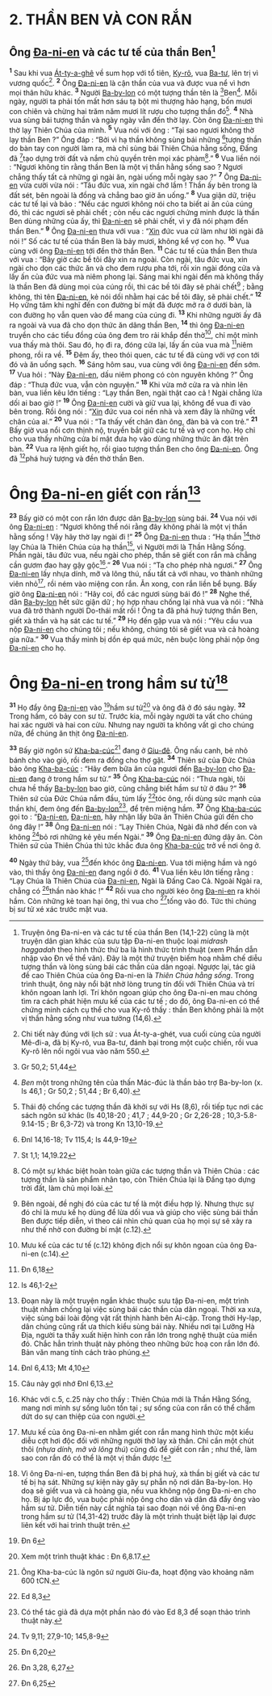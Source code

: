 # 2. THẦN BEN VÀ CON RẮN

## Ông [Đa-ni-en]() và các tư tế của thần Ben[^1-d48d71ad-dbaf-49e9-bbb2-651142940701]
<sup><b>1</b></sup> Sau khi vua [Át-ty-a-ghê]() về sum họp với tổ tiên, [Ky-rô](), vua [Ba-tư](), lên trị vì vương quốc[^2-d48d71ad-dbaf-49e9-bbb2-651142940701]. <sup><b>2</b></sup> Ông [Đa-ni-en]() là cận thần của vua và được vua nể vì hơn mọi thân hữu khác. <sup><b>3</b></sup> Người [Ba-by-lon]() có một tượng thần tên là [^1@-d48d71ad-dbaf-49e9-bbb2-651142940701]Ben[^3-d48d71ad-dbaf-49e9-bbb2-651142940701]. Mỗi ngày, người ta phải tốn mất hơn sáu tạ bột mì thượng hảo hạng, bốn mươi con chiên và chừng hai trăm năm mươi lít rượu cho tượng thần đó[^4-d48d71ad-dbaf-49e9-bbb2-651142940701]. <sup><b>4</b></sup> Nhà vua sùng bái tượng thần và ngày ngày vẫn đến thờ lạy. Còn ông [Đa-ni-en]() thì thờ lạy Thiên Chúa của mình. <sup><b>5</b></sup> Vua nói với ông : “Tại sao ngươi không thờ lạy thần Ben ?” Ông đáp : “Bởi vì hạ thần không sùng bái những [^2@-d48d71ad-dbaf-49e9-bbb2-651142940701]tượng thần do bàn tay con người làm ra, mà chỉ sùng bái Thiên Chúa hằng sống, Đấng đã [^3@-d48d71ad-dbaf-49e9-bbb2-651142940701]tạo dựng trời đất và nắm chủ quyền trên mọi xác phàm[^5-d48d71ad-dbaf-49e9-bbb2-651142940701].” <sup><b>6</b></sup> Vua liền nói : “Ngươi không tin rằng thần Ben là một vị thần hằng sống sao ? Ngươi chẳng thấy tất cả những gì ngài ăn, ngài uống mỗi ngày sao ?” <sup><b>7</b></sup> Ông [Đa-ni-en]() vừa cười vừa nói : “Tâu đức vua, xin ngài chớ lầm ! Thần ấy bên trong là đất sét, bên ngoài là đồng và chẳng bao giờ ăn uống.” <sup><b>8</b></sup> Vua giận dữ, triệu các tư tế lại và bảo : “Nếu các ngươi không nói cho ta biết ai ăn của cúng đó, thì các ngươi sẽ phải chết ; còn nếu các ngươi chứng minh được là thần Ben dùng những của ấy, thì [Đa-ni-en]() sẽ phải chết, vì y đã nói phạm đến thần Ben.” <sup><b>9</b></sup> Ông [Đa-ni-en]() thưa với vua : “[Xin]() đức vua cứ làm như lời ngài đã nói !” Số các tư tế của thần Ben là bảy mươi, không kể vợ con họ. <sup><b>10</b></sup> Vua cùng với ông [Đa-ni-en]() tới đền thờ thần Ben. <sup><b>11</b></sup> Các tư tế của thần Ben thưa với vua : “Bây giờ các bề tôi đây xin ra ngoài. Còn ngài, tâu đức vua, xin ngài cho dọn các thức ăn và cho đem rượu pha tới, rồi xin ngài đóng cửa và lấy ấn của đức vua mà niêm phong lại. Sáng mai khi ngài đến mà không thấy là thần Ben đã dùng mọi của cúng rồi, thì các bề tôi đây sẽ phải chết[^6-d48d71ad-dbaf-49e9-bbb2-651142940701] ; bằng không, thì tên [Đa-ni-en](), kẻ nói dối nhằm hại các bề tôi đây, sẽ phải chết.” <sup><b>12</b></sup> Họ vững tâm khi nghĩ đến con đường bí mật đã được mở ra ở dưới bàn, là con đường họ vẫn quen vào để mang của cúng đi. <sup><b>13</b></sup> Khi những người ấy đã ra ngoài và vua đã cho dọn thức ăn dâng thần Ben, <sup><b>14</b></sup> thì ông [Đa-ni-en]() truyền cho các tiểu đồng của ông đem tro rải khắp đền thờ[^7-d48d71ad-dbaf-49e9-bbb2-651142940701], chỉ một mình vua thấy mà thôi. Sau đó, họ đi ra, đóng cửa lại, lấy ấn của vua mà [^4@-d48d71ad-dbaf-49e9-bbb2-651142940701]niêm phong, rồi ra về. <sup><b>15</b></sup> Đêm ấy, theo thói quen, các tư tế đã cùng với vợ con tới đó và ăn uống sạch. <sup><b>16</b></sup> Sáng hôm sau, vua cùng với ông [Đa-ni-en]() đến sớm. <sup><b>17</b></sup> Vua hỏi : “Này [Đa-ni-en](), dấu niêm phong có còn nguyên không ?” Ông đáp : “Thưa đức vua, vẫn còn nguyên.” <sup><b>18</b></sup> Khi vừa mở cửa ra và nhìn lên bàn, vua liền kêu lớn tiếng : “Lạy thần Ben, ngài thật cao cả ! Ngài chẳng lừa dối ai bao giờ !” <sup><b>19</b></sup> Ông [Đa-ni-en]() cười và giữ vua lại, không để vua đi vào bên trong. Rồi ông nói : “[Xin]() đức vua coi nền nhà và xem đây là những vết chân của ai.” <sup><b>20</b></sup> Vua nói : “Ta thấy vết chân đàn ông, đàn bà và con trẻ.” <sup><b>21</b></sup> Bấy giờ vua nổi cơn thịnh nộ, truyền bắt giữ các tư tế và vợ con họ. Họ chỉ cho vua thấy những cửa bí mật đưa họ vào dùng những thức ăn đặt trên bàn. <sup><b>22</b></sup> Vua ra lệnh giết họ, rồi giao tượng thần Ben cho ông [Đa-ni-en](). Ông đã [^5@-d48d71ad-dbaf-49e9-bbb2-651142940701]phá huỷ tượng và đền thờ thần Ben.


# Ông [Đa-ni-en]() giết con rắn[^8-d48d71ad-dbaf-49e9-bbb2-651142940701]
<sup><b>23</b></sup> Bấy giờ có một con rắn lớn được dân [Ba-by-lon]() sùng bái. <sup><b>24</b></sup> Vua nói với ông [Đa-ni-en]() : “Ngươi không thể nói rằng đây không phải là một vị thần hằng sống ! Vậy hãy thờ lạy ngài đi !” <sup><b>25</b></sup> Ông [Đa-ni-en]() thưa : “Hạ thần [^6@-d48d71ad-dbaf-49e9-bbb2-651142940701]thờ lạy Chúa là Thiên Chúa của hạ thần[^9-d48d71ad-dbaf-49e9-bbb2-651142940701], vì Người mới là Thần Hằng Sống. Phần ngài, tâu đức vua, nếu ngài cho phép, thần sẽ giết con rắn mà chẳng cần gươm đao hay gậy gộc[^10-d48d71ad-dbaf-49e9-bbb2-651142940701].” <sup><b>26</b></sup> Vua nói : “Ta cho phép nhà ngươi.” <sup><b>27</b></sup> Ông [Đa-ni-en]() lấy nhựa dính, mỡ và lông thú, nấu tất cả với nhau, vo thành những viên nhỏ[^11-d48d71ad-dbaf-49e9-bbb2-651142940701], rồi ném vào miệng con rắn. Ăn xong, con rắn liền bể bụng. Bấy giờ ông [Đa-ni-en]() nói : “Hãy coi, đồ các ngươi sùng bái đó !” <sup><b>28</b></sup> Nghe thế, dân [Ba-by-lon]() hết sức giận dữ ; họ hợp nhau chống lại nhà vua và nói : “Nhà vua đã trở thành người Do-thái mất rồi ! Ông ta đã phá huỷ tượng thần Ben, giết xà thần và hạ sát các tư tế.” <sup><b>29</b></sup> Họ đến gặp vua và nói : “Yêu cầu vua nộp [Đa-ni-en]() cho chúng tôi ; nếu không, chúng tôi sẽ giết vua và cả hoàng gia nữa.” <sup><b>30</b></sup> Vua thấy mình bị dồn ép quá mức, nên buộc lòng phải nộp ông [Đa-ni-en]() cho họ.


# Ông [Đa-ni-en]() trong hầm sư tử[^12-d48d71ad-dbaf-49e9-bbb2-651142940701]
<sup><b>31</b></sup> Họ đẩy ông [Đa-ni-en]() vào [^7@-d48d71ad-dbaf-49e9-bbb2-651142940701]hầm sư tử[^13-d48d71ad-dbaf-49e9-bbb2-651142940701] và ông đã ở đó sáu ngày. <sup><b>32</b></sup> Trong hầm, có bảy con sư tử. Trước kia, mỗi ngày người ta vất cho chúng hai xác người và hai con cừu. Nhưng nay người ta không vất gì cho chúng nữa, để chúng ăn thịt ông [Đa-ni-en]().

<sup><b>33</b></sup> Bấy giờ ngôn sứ [Kha-ba-cúc]()[^14-d48d71ad-dbaf-49e9-bbb2-651142940701] đang ở [Giu-đê](). Ông nấu canh, bẻ nhỏ bánh cho vào giỏ, rồi đem ra đồng cho thợ gặt. <sup><b>34</b></sup> Thiên sứ của Đức Chúa bảo ông [Kha-ba-cúc]() : “Hãy đem bữa ăn của ngươi đến [Ba-by-lon]() cho [Đa-ni-en]() đang ở trong hầm sư tử.” <sup><b>35</b></sup> Ông [Kha-ba-cúc]() nói : “Thưa ngài, tôi chưa hề thấy [Ba-by-lon]() bao giờ, cũng chẳng biết hầm sư tử ở đâu ?” <sup><b>36</b></sup> Thiên sứ của Đức Chúa nắm đầu, túm lấy [^8@-d48d71ad-dbaf-49e9-bbb2-651142940701]tóc ông, rồi dùng sức mạnh của thần khí, đem ông đến [Ba-by-lon]()[^15-d48d71ad-dbaf-49e9-bbb2-651142940701], để trên miệng hầm. <sup><b>37</b></sup> Ông [Kha-ba-cúc]() gọi to : “[Đa-ni-en](), [Đa-ni-en](), hãy nhận lấy bữa ăn Thiên Chúa gửi đến cho ông đây !” <sup><b>38</b></sup> Ông [Đa-ni-en]() nói : “Lạy Thiên Chúa, Ngài đã nhớ đến con và không [^9@-d48d71ad-dbaf-49e9-bbb2-651142940701]bỏ rơi những kẻ yêu mến Ngài.” <sup><b>39</b></sup> Ông [Đa-ni-en]() đứng dậy ăn. Còn Thiên sứ của Thiên Chúa thì tức khắc đưa ông [Kha-ba-cúc]() trở về nơi ông ở.

<sup><b>40</b></sup> Ngày thứ bảy, vua [^10@-d48d71ad-dbaf-49e9-bbb2-651142940701]đến khóc ông [Đa-ni-en](). Vua tới miệng hầm và ngó vào, thì thấy ông [Đa-ni-en]() đang ngồi ở đó. <sup><b>41</b></sup> Vua liền kêu lớn tiếng rằng : “Lạy Chúa là Thiên Chúa của [Đa-ni-en](), Ngài là Đấng Cao Cả. Ngoài Ngài ra, chẳng có [^11@-d48d71ad-dbaf-49e9-bbb2-651142940701]thần nào khác !” <sup><b>42</b></sup> Rồi vua cho người kéo ông [Đa-ni-en]() ra khỏi hầm. Còn những kẻ toan hại ông, thì vua cho [^12@-d48d71ad-dbaf-49e9-bbb2-651142940701]tống vào đó. Tức thì chúng bị sư tử xé xác trước mặt vua.

[^1-d48d71ad-dbaf-49e9-bbb2-651142940701]: Truyện ông Đa-ni-en và các tư tế của thần Ben (14,1-22) cũng là một truyện dân gian khác của sưu tập Đa-ni-en thuộc loại *midrash haggadah* theo hình thức thứ ba là hình thức trình thuật (xem Phần dẫn nhập vào Đn về thể văn). Đây là một thứ truyện biếm hoạ nhằm chế diễu tượng thần và lòng sùng bái các thần của dân ngoại. Ngược lại, tác giả đề cao Thiên Chúa của ông Đa-ni-en là *Thiên Chúa hằng sống*. Trong trình thuật, ông này nổi bật nhờ lòng trung tín đối với Thiên Chúa và trí khôn ngoan lanh lợi. Trí khôn ngoan giúp cho ông Đa-ni-en mau chóng tìm ra cách phát hiện mưu kế của các tư tế ; do đó, ông Đa-ni-en có thể chứng minh cách cụ thể cho vua Ky-rô thấy : thần Ben không phải là một vị thần hằng sống như vua tưởng (14,6).
[^2-d48d71ad-dbaf-49e9-bbb2-651142940701]: Chi tiết này đúng với lịch sử : vua Át-ty-a-ghét, vua cuối cùng của người Mê-đi-a, đã bị Ky-rô, vua Ba-tư, đánh bại trong một cuộc chiến, rồi vua Ky-rô lên nối ngôi vua vào năm 550.
[^3-d48d71ad-dbaf-49e9-bbb2-651142940701]: *Ben* một trong những tên của thấn Mác-đúc là thần bảo trợ Ba-by-lon (x. Is 46,1 ; Gr 50,2 ; 51,44 ; Br 6,40).
[^4-d48d71ad-dbaf-49e9-bbb2-651142940701]: Thái độ chống các tượng thần đã khởi sự với Hs (8,6), rồi tiếp tục nơi các sách ngôn sứ khác (Is 40,18-20 ; 41,7 ; 44,9-20 ; Gr 2,26-28 ; 10,3-5.8-9.14-15 ; Br 6,3-72) và trong Kn 13,10-19.
[^5-d48d71ad-dbaf-49e9-bbb2-651142940701]: Có một sự khác biệt hoàn toàn giữa các tượng thần và Thiên Chúa : các tượng thần là sản phẩm nhân tạo, còn Thiên Chúa lại là Đấng tạo dựng trời đất, làm chủ mọi loài.
[^6-d48d71ad-dbaf-49e9-bbb2-651142940701]: Bên ngoài, đề nghị đó của các tư tế là một điều hợp lý. Nhưng thực sự đó chỉ là mưu kế họ dùng để lừa dối vua và giúp cho việc sùng bái thần Ben được tiếp diễn, vì theo cái nhìn chủ quan của họ mọi sự sẽ xảy ra như thế nhờ con đường bí mật (c.12).
[^7-d48d71ad-dbaf-49e9-bbb2-651142940701]: Mưu kế của các tư tế (c.12) không địch nổi sự khôn ngoan của ông Đa-ni-en (c.14).
[^8-d48d71ad-dbaf-49e9-bbb2-651142940701]: Đoạn này là một truyện ngắn khác thuộc sưu tập Đa-ni-en, một trình thuật nhằm chống lại việc sùng bái các thần của dân ngoại. Thời xa xưa, việc sùng bái loài động vật rất thịnh hành bên Ai-cập. Trong thời Hy-lạp, dân chúng cũng rất ưa thích kiểu sùng bái này. Nhiều nơi tại Lưỡng Hà Địa, người ta thấy xuất hiện hình con rắn lớn trong nghệ thuật của miền đó. Chắc hẳn trình thuật này phỏng theo những bức hoạ con rắn lớn đó. Bản văn mang tính cách trào phúng.
[^9-d48d71ad-dbaf-49e9-bbb2-651142940701]: Câu này gợi nhớ Đnl 6,13.
[^10-d48d71ad-dbaf-49e9-bbb2-651142940701]: Khác với c.5, c.25 này cho thấy : Thiên Chúa mới là Thần Hằng Sống, mang nơi mình sự sống luôn tồn tại ; sự sống của con rắn có thể chấm dứt do sự can thiệp của con người.
[^11-d48d71ad-dbaf-49e9-bbb2-651142940701]: Mưu kế của ông Đa-ni-en nhằm giết con rắn mang hình thức một kiểu diễu cợt hơi độc đối với những người thờ lạy xà thần. Chỉ cần một chút thôi (*nhựa dính, mỡ và lông thú*) cũng đủ để giết con rắn ; như thế, làm sao con rắn đó có thể là một vị thần được !
[^12-d48d71ad-dbaf-49e9-bbb2-651142940701]: Vì ông Đa-ni-en, tượng thần Ben đã bị phá huỷ, xà thần bị giết và các tư tế bị hạ sát. Những sự kiện này gây sự phẫn nộ nơi dân Ba-by-lon. Họ doạ sẽ giết vua và cả hoàng gia, nếu vua không nộp ông Đa-ni-en cho họ. Bị áp lực đó, vua buộc phải nộp ông cho dân và dân đã đẩy ông vào hầm sư tử. Diễn tiến này cắt nghĩa tại sao đoạn nói về ông Đa-ni-en trong hầm sư tử (14,31-42) trước đây là một trình thuật biệt lập lại được liên kết với hai trình thuật trên.
[^13-d48d71ad-dbaf-49e9-bbb2-651142940701]: Xem một trình thuật khác : Đn 6,8.17.
[^14-d48d71ad-dbaf-49e9-bbb2-651142940701]: Ông Kha-ba-cúc là ngôn sứ người Giu-đa, hoạt động vào khoảng năm 600 tCN.
[^15-d48d71ad-dbaf-49e9-bbb2-651142940701]: Có thể tác giả đã dựa một phần nào đó vào Ed 8,3 để soạn thảo trình thuật này.
[^1@-d48d71ad-dbaf-49e9-bbb2-651142940701]: Gr 50,2; 51,44
[^2@-d48d71ad-dbaf-49e9-bbb2-651142940701]: Đnl 14,16-18; Tv 115,4; Is 44,9-19
[^3@-d48d71ad-dbaf-49e9-bbb2-651142940701]: St 1,1; 14,19.22
[^4@-d48d71ad-dbaf-49e9-bbb2-651142940701]: Đn 6,18
[^5@-d48d71ad-dbaf-49e9-bbb2-651142940701]: Is 46,1-2
[^6@-d48d71ad-dbaf-49e9-bbb2-651142940701]: Đnl 6,4.13; Mt 4,10
[^7@-d48d71ad-dbaf-49e9-bbb2-651142940701]: Đn 6
[^8@-d48d71ad-dbaf-49e9-bbb2-651142940701]: Ed 8,3
[^9@-d48d71ad-dbaf-49e9-bbb2-651142940701]: Tv 9,11; 27,9-10; 145,8-9
[^10@-d48d71ad-dbaf-49e9-bbb2-651142940701]: Đn 6,20
[^11@-d48d71ad-dbaf-49e9-bbb2-651142940701]: Đn 3,28, 6,27
[^12@-d48d71ad-dbaf-49e9-bbb2-651142940701]: Đn 6,25